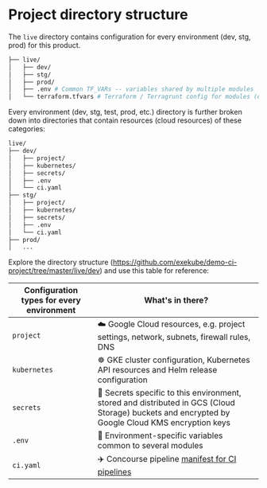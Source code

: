 # Project directory structure

The `live` directory contains configuration for every environment (dev, stg, prod) for this product.

```sh
├── live/
│   ├── dev/
│   ├── stg/
│   ├── prod/
│   ├── .env # Common TF_VARs -- variables shared by multiple modules
│   └── terraform.tfvars # Terraform / Terragrunt config for modules (e.g. remote state config)
```

Every environment (dev, stg, test, prod, etc.) directory is further broken down into directories that contain resources (cloud resources) of these categories:

```sh
live/
├── dev/
│   ├── project/
│   ├── kubernetes/
│   ├── secrets/
│   ├── .env
│   └── ci.yaml
├── stg/
│   ├── project/
│   ├── kubernetes/
│   ├── secrets/
│   ├── .env
│   └── ci.yaml
├── prod/
│   ...
```

Explore the directory structure (https://github.com/exekube/demo-ci-project/tree/master/live/dev) and use this table for reference:

| Configuration types for every environment | What's in there? |
| --- | --- |
| `project` | ☁️ Google Cloud resources, e.g. project settings, network, subnets, firewall rules, DNS |
| `kubernetes` | ☸️ GKE cluster configuration, Kubernetes API resources and Helm release configuration |
| `secrets` | 🔐 Secrets specific to this environment, stored and distributed in GCS (Cloud Storage) buckets and encrypted by Google Cloud KMS encryption keys |
| `.env` | 🔩 Environment-specific variables common to several modules |
| `ci.yaml` | ✈️ Concourse pipeline [manifest for CI pipelines](https://github.com/concourse/concourse-pipeline-resource#dynamic) |
